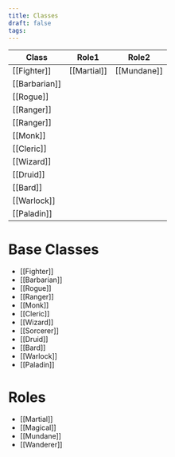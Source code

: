 ```yaml
---
title: Classes
draft: false
tags:
---
```

 

| Class         | Role1       | Role2       |
| ------------- | ----------- | ----------- |
| [[Fighter]]   | [[Martial]] | [[Mundane]] |
| [[Barbarian]] |             |             |
| [[Rogue]]     |             |             |
| [[Ranger]]    |             |             |
| [[Ranger]]    |             |             |
| [[Monk]]      |             |             |
| [[Cleric]]    |             |             |
| [[Wizard]]    |             |             |
| [[Druid]]     |             |             |
| [[Bard]]      |             |             |
| [[Warlock]]   |             |             |
| [[Paladin]]   |             |             |

# Base Classes
- [[Fighter]]
- [[Barbarian]]
- [[Rogue]]
- [[Ranger]]
- [[Monk]]
- [[Cleric]]
- [[Wizard]]
- [[Sorcerer]]
- [[Druid]]
- [[Bard]]
- [[Warlock]]
- [[Paladin]]


# Roles
- [[Martial]]
- [[Magical]]
- [[Mundane]]
- [[Wanderer]]